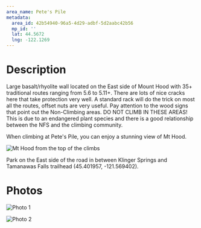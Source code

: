 ```yaml
---
area_name: Pete's Pile
metadata:
  area_id: 42b54940-96a5-4d29-adbf-5d2aabc42b56
  mp_id: ''
  lat: 44.5672
  lng: -122.1269
---
```

# Description
Large basalt/rhyolite wall located on the East side of Mount Hood with 35+ traditional routes ranging from 5.6 to 5.11+.
There are lots of nice cracks here that take protection very well. A standard rack will do the trick on most all the routes, offset nuts are very useful. Pay attention to the wood signs that point out the Non-Climbing areas. DO NOT CLIMB IN THESE AREAS! This is due to an endangered plant species and there is a good relationship between the NFS and the climbing community.

When climbing at Pete&#39;s Pile, you can enjoy a stunning view of Mt Hood.

![Mt Hood from the top of the climbs](https://res.cloudinary.com/openbeta-prod/image/upload/v1636991993/open-tacos/syuftt30yxhfdcixvjya.jpg)

Park on the East side of the road in between Klinger Springs and Tamanawas Falls trailhead (45.401957, -121.569402).

# Photos
![Photo 1](https://res.cloudinary.com/openbeta-prod/image/upload/v1636991993/open-tacos/syuftt30yxhfdcixvjya.jpg)

![Photo 2](https://res.cloudinary.com/openbeta-prod/image/upload/v1636991993/open-tacos/syuftt30yxhfdcixvjya.jpg)
